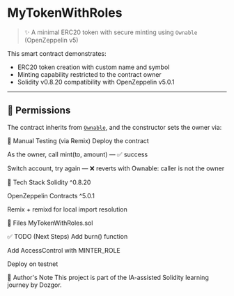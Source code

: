 # MyTokenWithRoles

> ✨ A minimal ERC20 token with secure minting using `Ownable` (OpenZeppelin v5)

This smart contract demonstrates:
- ERC20 token creation with custom name and symbol
- Minting capability restricted to the contract owner
- Solidity v0.8.20 compatibility with OpenZeppelin v5.0.1

---

## 🔐 Permissions

The contract inherits from [`Ownable`](https://docs.openzeppelin.com/contracts/5.x/api/access#Ownable), and the constructor sets the owner via:

🧪 Manual Testing (via Remix)
Deploy the contract

As the owner, call mint(to, amount) — ✅ success

Switch account, try again — ❌ reverts with Ownable: caller is not the owner

🧱 Tech Stack
Solidity ^0.8.20

OpenZeppelin Contracts ^5.0.1

Remix + remixd for local import resolution

📌 Files
MyTokenWithRoles.sol

✅ TODO (Next Steps)
Add burn() function

Add AccessControl with MINTER_ROLE

Deploy on testnet

🧠 Author's Note
This project is part of the IA-assisted Solidity learning journey by Dozgor.
